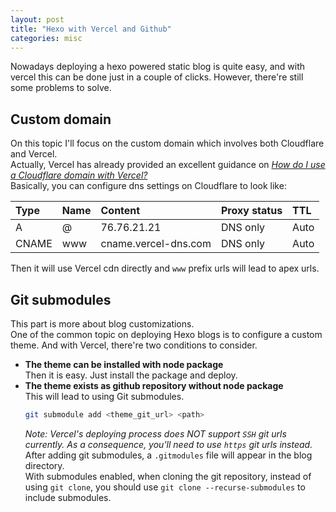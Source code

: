 ```yaml
---
layout: post
title: "Hexo with Vercel and Github"
categories: misc
---
```

Nowadays deploying a hexo powered static blog is quite easy, and with vercel this can be done just in a couple of clicks. However, there're still some problems to solve.  
## Custom domain
On this topic I'll focus on the custom domain which involves both Cloudflare and Vercel.  
Actually, Vercel has already provided an excellent guidance on [*How do I use a Cloudflare domain with Vercel?*](https://vercel.com/support/articles/using-cloudflare-with-vercel)  
Basically, you can configure dns settings on Cloudflare to look like:  

|Type|Name|Content|Proxy status|TTL|
|:---|:---|:---|:---|:---|
|A|@|76.76.21.21|DNS only|Auto|
|CNAME|www|cname.vercel-dns.com|DNS only|Auto|  

Then it will use Vercel cdn directly and `www` prefix urls will lead to apex urls.
## Git submodules
This part is more about blog customizations.  
One of the common topic on deploying Hexo blogs is to configure a custom theme. And with Vercel, there're two conditions to consider.  
* **The theme can be installed with node package**  
  Then it is easy. Just install the package and deploy.
* **The theme exists as github repository without node package**  
  This will lead to using Git submodules.  
  ```bash
  git submodule add <theme_git_url> <path>
  ```
  *Note: Vercel's deploying process does NOT  support `SSH` git urls currently. As a consequence, you'll need to use `https` git urls instead.*  
  After adding git submodules, a `.gitmodules` file will appear in the blog directory.  
  With submodules enabled, when cloning the git repository, instead of using `git clone`, you should use `git clone --recurse-submodules` to include submodules.  

